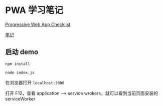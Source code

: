 # PWA 学习笔记

[Progressive Web App Checklist](https://developers.google.cn/web/progressive-web-apps/checklist)

[笔记](http://mengyujing.com/pwa-learn)

## 启动 demo

`npm install`

`node index.js`

在浏览器打开 `localhost:3000`

打开 F12，查看 application --> service wrokers，就可以看到当前页面安装的 serviceWorker